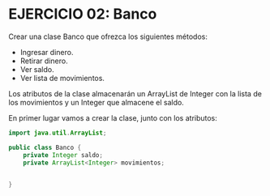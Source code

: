 # EJERCICIO 02: Banco

Crear una clase Banco que ofrezca los siguientes métodos:

- Ingresar dinero.
- Retirar dinero.
- Ver saldo.
- Ver lista de movimientos.

Los atributos de la clase almacenarán un ArrayList de Integer con la lista de 
los movimientos y un Integer que almacene el saldo.

En primer lugar vamos a crear la clase, junto con los atributos:

```java
import java.util.ArrayList;

public class Banco {
    private Integer saldo;
    private ArrayList<Integer> movimientos;

    
}
```
